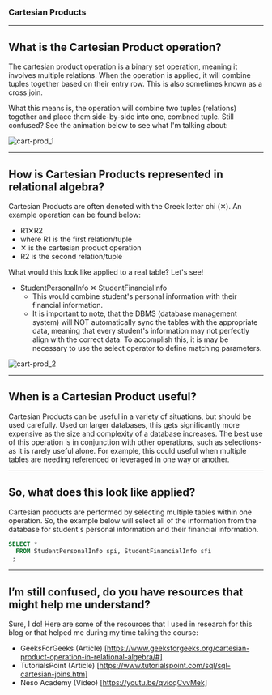 ### Cartesian Products

---
## What is the Cartesian Product operation?
The cartesian product operation is a binary set operation, meaning it involves multiple relations. When the operation is applied, it will combine tuples together based on their entry row. This is also sometimes known as a cross join.

What this means is, the operation will combine two tuples (relations) together and place them side-by-side into one, combned tuple. Still confused? See the animation below to see what I'm talking about:

![cart-prod_1](https://alexduke.net/cart-prod_1.gif)

---
## How is Cartesian Products represented in relational algebra?
Cartesian Products are often denoted with the Greek letter chi (✕). An example operation can be found below:
-  R1✕R2
  - where R1 is the first relation/tuple
  - ✕ is the cartesian product operation
  - R2 is the second relation/tuple

What would this look like applied to a real table? Let's see!
- StudentPersonalInfo ✕ StudentFinancialInfo
  - This would combine student's personal information with their financial information.
  - It is important to note, that the DBMS (database management system) will NOT automatically sync the tables with the appropriate data, meaning that every student's information may not perfectly align with the correct data. To accomplish this, it is may be necessary to use the select operator to define matching parameters.

![cart-prod_2](https://alexduke.net/cart-prod_2.gif)

---
## When is a Cartesian Product useful?
Cartesian Products can be useful in a variety of situations, but should be used carefully. Used on larger databases, this gets significantly more expensive as the size and complexity of a database increases. The best use of this operation is in conjunction with other operations, such as selections- as it is rarely useful alone. For example, this could useful when multiple tables are needing referenced or leveraged in one way or another.

---
## So, what does this look like applied?
Cartesian products are performed by selecting multiple tables within one operation. So, the example below will select all of the information from the database for student's personal information and their financial information.


```sql
SELECT *
  FROM StudentPersonalInfo spi, StudentFinancialInfo sfi
 ;
```

---
## I’m still confused, do you have resources that might help me understand?
Sure, I do! Here are some of the resources that I used in research for this blog or that helped me during my time taking the course:
- GeeksForGeeks (Article) [https://www.geeksforgeeks.org/cartesian-product-operation-in-relational-algebra/#]
- TutorialsPoint (Article) [https://www.tutorialspoint.com/sql/sql-cartesian-joins.htm]
- Neso Academy (Video) [https://youtu.be/qvioqCvvMek]

